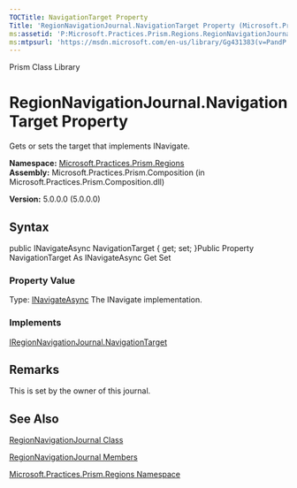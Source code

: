 ```yaml
---
TOCTitle: NavigationTarget Property
Title: 'RegionNavigationJournal.NavigationTarget Property (Microsoft.Practices.Prism.Regions)'
ms:assetid: 'P:Microsoft.Practices.Prism.Regions.RegionNavigationJournal.NavigationTarget'
ms:mtpsurl: 'https://msdn.microsoft.com/en-us/library/Gg431383(v=PandP.50)'
---
```


Prism Class Library

RegionNavigationJournal.NavigationTarget Property
=====================================================

Gets or sets the target that implements INavigate.

**Namespace:** [Microsoft.Practices.Prism.Regions](https://msdn.microsoft.com/library/microsoft.practices.prism.regions)
**Assembly:** Microsoft.Practices.Prism.Composition (in Microsoft.Practices.Prism.Composition.dll)

**Version:** 5.0.0.0 (5.0.0.0)

## Syntax


public INavigateAsync NavigationTarget { get; set; }Public Property NavigationTarget As INavigateAsync Get Set
### Property Value

Type: [INavigateAsync](https://msdn.microsoft.com/library/microsoft.practices.prism.regions.inavigateasync)
The INavigate implementation.
### Implements

[IRegionNavigationJournal.NavigationTarget](https://msdn.microsoft.com/library/microsoft.practices.prism.regions.iregionnavigationjournal.navigationtarget)

Remarks
-------

<span id="remarksToggle"></span> This is set by the owner of this journal.

See Also
--------


[RegionNavigationJournal Class](https://msdn.microsoft.com/library/microsoft.practices.prism.regions.regionnavigationjournal)

[RegionNavigationJournal Members](https://msdn.microsoft.com/allmembers.t:microsoft.practices.prism.regions.regionnavigationjournal)

[Microsoft.Practices.Prism.Regions Namespace](https://msdn.microsoft.com/library/microsoft.practices.prism.regions)
